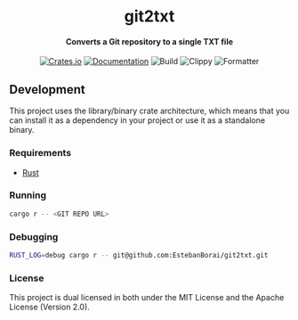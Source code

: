 <div>
  <h1 align="center">git2txt</h1>
  <h4 align="center">
    Converts a Git repository to a single TXT file
  </h4>
</div>

<div align="center">

  [![Crates.io](https://img.shields.io/crates/v/git2txt.svg)](https://crates.io/crates/git2txt)
  [![Documentation](https://docs.rs/git2txt/badge.svg)](https://docs.rs/git2txt)
  ![Build](https://github.com/EstebanBorai/git2txt/workflows/build/badge.svg)
  ![Clippy](https://github.com/EstebanBorai/git2txt/workflows/clippy/badge.svg)
  ![Formatter](https://github.com/EstebanBorai/git2txt/workflows/fmt/badge.svg)

</div>

## Development

This project uses the library/binary crate architecture, which means that you can
install it as a dependency in your project or use it as a standalone binary.

### Requirements

- [Rust](https://www.rust-lang.org/tools/install)

### Running

```bash
cargo r -- <GIT REPO URL>
```

### Debugging

```bash
RUST_LOG=debug cargo r -- git@github.com:EstebanBorai/git2txt.git
```

### License

This project is dual licensed in both under the MIT License and the Apache License (Version 2.0).
